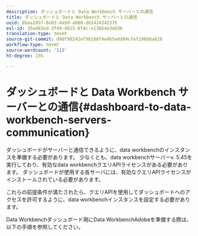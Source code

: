 ```yaml
---
description: ダッシュボードと Data Workbench サーバーとの通信
title: ダッシュボードと Data Workbench サーバーとの通信
uuid: 8baa1057-8a03-4a99-a808-db1424342375
exl-id: 35ad83ed-3fd4-4815-8f4c-e13bb4a3e636
translation-type: tm+mt
source-git-commit: d9df90242ef96188f4e4b5e6d04cfef196b0a628
workflow-type: tm+mt
source-wordcount: '113'
ht-degree: 15%

---
```


# ダッシュボードと Data Workbench サーバーとの通信{#dashboard-to-data-workbench-servers-communication}

ダッシュボードがサーバーと通信できるように、data workbenchのインスタンスを準備する必要があります。 少なくとも、data workbenchサーバーv. 5.45を実行しており、有効なdata workbenchクエリAPIライセンスがある必要があります。 ダッシュボードが使用する各サーバには、有効なクエリAPIライセンスがインストールされている必要があります。

これらの前提条件が満たされたら、クエリAPIを使用してダッシュボードへのアクセスを許可するように、data workbenchインスタンスを設定する必要があります。

Data Workbenchダッシュボード用にData WorkbenchAdobeを準備する際は、以下の手順を参照してください。
